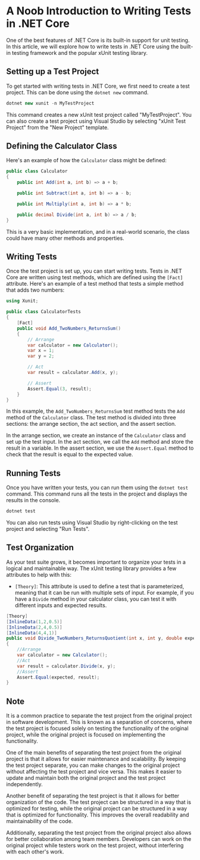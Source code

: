 # A Noob Introduction to Writing Tests in .NET Core

One of the best features of .NET Core is its built-in support for unit testing. In this article, we will explore how to write tests in .NET Core using the built-in testing framework and the popular xUnit testing library.

## **Setting up a Test Project**

To get started with writing tests in .NET Core, we first need to create a test project. This can be done using the `dotnet new` command.

```csharp
dotnet new xunit -n MyTestProject
```

This command creates a new xUnit test project called "MyTestProject". You can also create a test project using Visual Studio by selecting "xUnit Test Project" from the "New Project" template.

## **Defining the Calculator Class**

Here's an example of how the `Calculator` class might be defined:

```csharp
public class Calculator
{
    public int Add(int a, int b) => a + b;

    public int Subtract(int a, int b) => a - b;

    public int Multiply(int a, int b) => a * b;

    public decimal Divide(int a, int b) => a / b;
}
```

This is a very basic implementation, and in a real-world scenario, the class could have many other methods and properties.

## **Writing Tests**

Once the test project is set up, you can start writing tests. Tests in .NET Core are written using test methods, which are defined using the `[Fact]` attribute. Here's an example of a test method that tests a simple method that adds two numbers:

```csharp
using Xunit;

public class CalculatorTests
{
    [Fact]
    public void Add_TwoNumbers_ReturnsSum()
    {
        // Arrange
        var calculator = new Calculator();
        var x = 1;
        var y = 2;

        // Act
        var result = calculator.Add(x, y);

        // Assert
        Assert.Equal(3, result);
    }
}
```

In this example, the `Add_TwoNumbers_ReturnsSum` test method tests the `Add` method of the `Calculator` class. The test method is divided into three sections: the arrange section, the act section, and the assert section.

In the arrange section, we create an instance of the `Calculator` class and set up the test input. In the act section, we call the `Add` method and store the result in a variable. In the assert section, we use the `Assert.Equal` method to check that the result is equal to the expected value.

## **Running Tests**

Once you have written your tests, you can run them using the `dotnet test` command. This command runs all the tests in the project and displays the results in the console.

```csharp
dotnet test
```

You can also run tests using Visual Studio by right-clicking on the test project and selecting "Run Tests".

## **Test Organization**

As your test suite grows, it becomes important to organize your tests in a logical and maintainable way. The xUnit testing library provides a few attributes to help with this:

* `[Theory]`: This attribute is used to define a test that is parameterized, meaning that it can be run with multiple sets of input. For example, if you have a `Divide` method in your calculator class, you can test it with different inputs and expected results.
    

```csharp
[Theory]
[InlineData(1,2,0.5)]
[InlineData(2,4,0.5)]
[InlineData(4,4,1)]
public void Divide_TwoNumbers_ReturnsQuotient(int x, int y, double expected)
{
    //Arrange
    var calculator = new Calculator();
    //Act
    var result = calculator.Divide(x, y);
    //Assert
    Assert.Equal(expected, result);
}
```

## Note

It is a common practice to separate the test project from the original project in software development. This is known as a separation of concerns, where the test project is focused solely on testing the functionality of the original project, while the original project is focused on implementing the functionality.

One of the main benefits of separating the test project from the original project is that it allows for easier maintenance and scalability. By keeping the test project separate, you can make changes to the original project without affecting the test project and vice versa. This makes it easier to update and maintain both the original project and the test project independently.

Another benefit of separating the test project is that it allows for better organization of the code. The test project can be structured in a way that is optimized for testing, while the original project can be structured in a way that is optimized for functionality. This improves the overall readability and maintainability of the code.

Additionally, separating the test project from the original project also allows for better collaboration among team members. Developers can work on the original project while testers work on the test project, without interfering with each other's work.